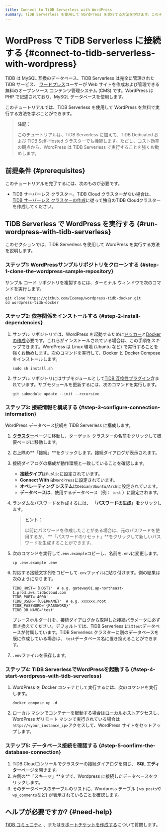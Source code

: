```yaml
---
title: Connect to TiDB Serverless with WordPress
summary: TiDB Serverless を使用して WordPress を実行する方法を学びます。このチュートリアルでは、数分で WordPress + TiDB Serverless を実行するための手順を説明します。
---
```


# WordPress で TiDB Serverless に接続する {#connect-to-tidb-serverless-with-wordpress}

TiDB は MySQL 互換のデータベース、TiDB Serverless は完全に管理された TiDB サービス、 [ワードプレス](https://github.com/WordPress)ユーザーが Web サイトを作成および管理できる無料のオープンソース コンテンツ管理システム (CMS) です。WordPress は PHP で記述されており、MySQL データベースを使用します。

このチュートリアルでは、TiDB Serverless を使用して WordPress を無料で実行する方法を学ぶことができます。

> **注記：**
>
> このチュートリアルは、TiDB Serverless に加えて、TiDB Dedicated および TiDB Self-Hosted クラスターでも機能します。ただし、コスト効率の観点から、WordPress は TiDB Serverless で実行することを強くお勧めします。

## 前提条件 {#prerequisites}

このチュートリアルを完了するには、次のものが必要です。

-   TiDB サーバーレス クラスター。TiDB Cloud クラスターがない場合は、 [TiDB サーバーレス クラスターの作成](/develop/dev-guide-build-cluster-in-cloud.md)に従って独自のTiDB Cloudクラスターを作成してください。

## TiDB Serverless で WordPress を実行する {#run-wordpress-with-tidb-serverless}

このセクションでは、TiDB Serverless を使用して WordPress を実行する方法を説明します。

### ステップ1: WordPressサンプルリポジトリをクローンする {#step-1-clone-the-wordpress-sample-repository}

サンプル コード リポジトリを複製するには、ターミナル ウィンドウで次のコマンドを実行します。

```shell
git clone https://github.com/Icemap/wordpress-tidb-docker.git
cd wordpress-tidb-docker
```

### ステップ2: 依存関係をインストールする {#step-2-install-dependencies}

1.  サンプル リポジトリでは、WordPress を起動するために[ドッカー](https://www.docker.com/)と[Docker の作成](https://docs.docker.com/compose/)必要です。これらがインストールされている場合は、この手順をスキップできます。WordPress は Linux 環境 (Ubuntu など) で実行することを強くお勧めします。次のコマンドを実行して、Docker と Docker Compose をインストールします。

    ```shell
    sudo sh install.sh
    ```

2.  サンプル リポジトリにはサブモジュールとして[TiDB 互換性プラグイン](https://github.com/pingcap/wordpress-tidb-plugin)含まれています。サブモジュールを更新するには、次のコマンドを実行します。

    ```shell
    git submodule update --init --recursive
    ```

### ステップ3: 接続情報を構成する {#step-3-configure-connection-information}

WordPress データベース接続を TiDB Serverless に構成します。

1.  [**クラスター**](https://tidbcloud.com/console/clusters)ページに移動し、ターゲット クラスターの名前をクリックして概要ページに移動します。

2.  右上隅の**「接続」**をクリックします。接続ダイアログが表示されます。

3.  接続ダイアログの構成が動作環境と一致していることを確認します。

    -   **接続タイプ**は`Public`に設定されています。
    -   **Connect With は**`WordPress`に設定されています。
    -   **オペレーティング システム**は`Debian/Ubuntu/Arch`に設定されています。
    -   **データベースは**、使用するデータベース（例： `test` ）に設定されます。

4.  ランダムなパスワードを作成するには、 **「パスワードの生成」を**クリックします。

    > **ヒント：**
    >
    > 以前にパスワードを作成したことがある場合は、元のパスワードを使用するか、 **「パスワードのリセット」**をクリックして新しいパスワードを生成することができます。

5.  次のコマンドを実行して`.env.example`コピーし、名前を`.env`に変更します。

    ```shell
    cp .env.example .env
    ```

6.  対応する接続文字列をコピーして`.env`ファイルに貼り付けます。例の結果は次のようになります。

    ```dotenv
    TIDB_HOST='{HOST}'  # e.g. gateway01.ap-northeast-1.prod.aws.tidbcloud.com
    TIDB_PORT='4000'
    TIDB_USER='{USERNAME}'  # e.g. xxxxxx.root
    TIDB_PASSWORD='{PASSWORD}'
    TIDB_DB_NAME='test'
    ```

    プレースホルダー`{}`を、接続ダイアログから取得した接続パラメータに必ず置き換えてください。デフォルトでは、TiDB Serverless には`test`データベースが付属しています。TiDB Serverless クラスターに別のデータベースを既に作成している場合は、 `test`データベース名に置き換えることができます。

7.  `.env`ファイルを保存します。

### ステップ4: TiDB ServerlessでWordPressを起動する {#step-4-start-wordpress-with-tidb-serverless}

1.  WordPress を Docker コンテナとして実行するには、次のコマンドを実行します。

    ```shell
    docker compose up -d
    ```

2.  ローカル マシンでコンテナーを起動する場合は[ローカルホスト](http://localhost/)アクセスし、WordPress がリモート マシンで実行されている場合は`http://<your_instance_ip>`アクセスして、WordPress サイトをセットアップします。

### ステップ5: データベース接続を確認する {#step-5-confirm-the-database-connection}

1.  TiDB Cloudコンソールでクラスターの接続ダイアログを閉じ、 **SQL エディター**ページを開きます。
2.  左側の**「スキーマ」**タブで、Wordpress に接続したデータベースをクリックします。
3.  そのデータベースのテーブルのリストに、Wordpress テーブル ( `wp_posts`や`wp_comments`など) が表示されていることを確認します。

## ヘルプが必要ですか? {#need-help}

[TiDB コミュニティ](https://ask.pingcap.com/) 、または[サポートチケットを作成する](https://support.pingcap.com/)について質問します。
